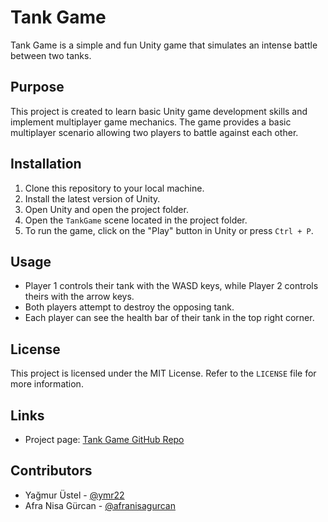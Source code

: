 # Tank Game

Tank Game is a simple and fun Unity game that simulates an intense battle between two tanks.

## Purpose

This project is created to learn basic Unity game development skills and implement multiplayer game mechanics. The game provides a basic multiplayer scenario allowing two players to battle against each other.

## Installation

1. Clone this repository to your local machine.
2. Install the latest version of Unity.
3. Open Unity and open the project folder.
4. Open the `TankGame` scene located in the project folder.
5. To run the game, click on the "Play" button in Unity or press `Ctrl + P`.

## Usage

- Player 1 controls their tank with the WASD keys, while Player 2 controls theirs with the arrow keys.
- Both players attempt to destroy the opposing tank.
- Each player can see the health bar of their tank in the top right corner.

## License

This project is licensed under the MIT License. Refer to the `LICENSE` file for more information.

## Links

- Project page: [Tank Game GitHub Repo](https://github.com/ymr22/Tank-Game-Unity)

## Contributors

- Yağmur Üstel - [@ymr22](https://github.com/ymr22)
- Afra Nisa Gürcan - [@afranisagurcan](https://github.com/afranisagurcan)
